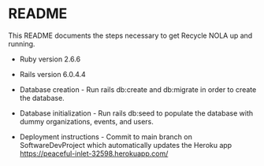 # README

This README documents the steps necessary to get Recycle NOLA up and running.

* Ruby version
2.6.6

* Rails version
6.0.4.4

* Database creation - 
Run rails db:create and db:migrate in order to create the database.

* Database initialization - 
Run rails db:seed to populate the database with dummy organizations, events, and users.

* Deployment instructions - 
Commit to main branch on SoftwareDevProject which automatically updates the Heroku app https://peaceful-inlet-32598.herokuapp.com/
